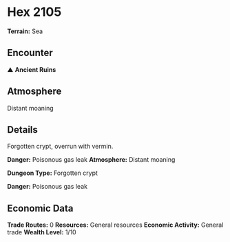 # Hex 2105

**Terrain:** Sea

## Encounter
▲ **Ancient Ruins**

## Atmosphere
Distant moaning

## Details
Forgotten crypt, overrun with vermin.

**Danger:** Poisonous gas leak
**Atmosphere:** Distant moaning



**Dungeon Type:** Forgotten crypt

**Danger:** Poisonous gas leak

## Economic Data
**Trade Routes:** 0
**Resources:** General resources
**Economic Activity:** General trade
**Wealth Level:** 1/10
